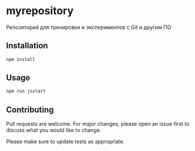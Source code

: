 # myrepository

Репозиторий для тренировки и экспериментов с Git и другим ПО

## Installation

```bash
npm install
```

## Usage

```bash
npm run jsstart
```

## Contributing
Pull requests are welcome. For major changes, please open an issue first to discuss what you would like to change.

Please make sure to update tests as appropriate.
